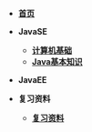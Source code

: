 <!-- docs/_sidebar.md --> 

* **[首页](README.md)**

* **JavaSE**
  * **[计算机基础](/sjxixi01/java001.md)**
  * **[Java基本知识](/sjxixi01/java002.md)**
* **JavaEE**
* **复习资料**
  * **[复习资料](/sjxixi01/MySQL.md)**

